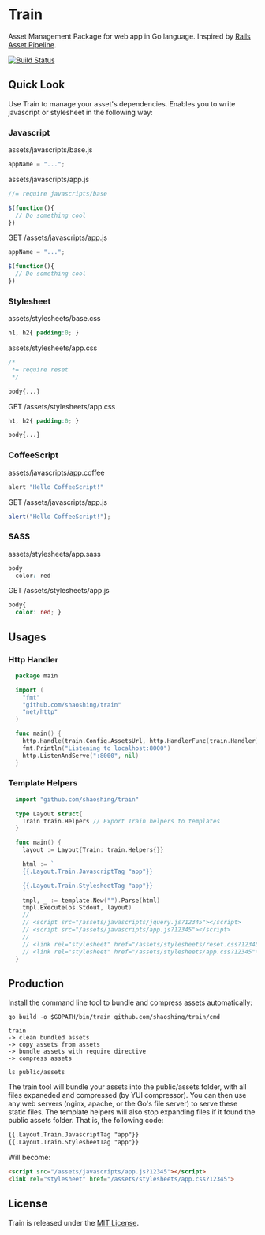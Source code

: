 # Train

Asset Management Package for web app in Go language. Inspired by [Rails Asset Pipeline](http://guides.rubyonrails.org/asset_pipeline.html).

[![Build Status](https://travis-ci.org/shaoshing/train.png?branch=master)](https://travis-ci.org/shaoshing/train)

## Quick Look

Use Train to manage your asset's dependencies. Enables you to write javascript or stylesheet in the following way:

### Javascript

assets/javascripts/base.js
```js
appName = "...";
```

assets/javascripts/app.js
```js
//= require javascripts/base

$(function(){
  // Do something cool
})
```

GET /assets/javascripts/app.js

```js
appName = "...";

$(function(){
  // Do something cool
})
```

### Stylesheet

assets/stylesheets/base.css

```css
h1, h2{ padding:0; }
```

assets/stylesheets/app.css
```css
/*
 *= require reset
 */

body{...}
```

GET /assets/stylesheets/app.css
```css
h1, h2{ padding:0; }

body{...}
```

### CoffeeScript

assets/javascripts/app.coffee

```coffee
alert "Hello CoffeeScript!"
```

GET /assets/javascripts/app.js

```js
alert("Hello CoffeeScript!");
```

### SASS

assets/stylesheets/app.sass

```css
body
  color: red
```

GET /assets/stylesheets/app.js

```css
body{
  color: red; }
```

## Usages

### Http Handler

```go
  package main

  import (
    "fmt"
    "github.com/shaoshing/train"
    "net/http"
  )

  func main() {
    http.Handle(train.Config.AssetsUrl, http.HandlerFunc(train.Handler))
    fmt.Println("Listening to localhost:8000")
    http.ListenAndServe(":8000", nil)
  }
```

### Template Helpers


```go
  import "github.com/shaoshing/train"

  type Layout struct{
    Train train.Helpers // Export Train helpers to templates
  }

  func main() {
    layout := Layout{Train: train.Helpers{}}

    html := `
    {{.Layout.Train.JavascriptTag "app"}}

    {{.Layout.Train.StylesheetTag "app"}}
    `
    tmpl, _ := template.New("").Parse(html)
    tmpl.Execute(os.Stdout, layout)
    //
    // <script src="/assets/javascripts/jquery.js?12345"></script>
    // <script src="/assets/javascripts/app.js?12345"></script>
    //
    // <link rel="stylesheet" href="/assets/stylesheets/reset.css?12345">
    // <link rel="stylesheet" href="/assets/stylesheets/app.css?12345">
  }
```

## Production

Install the command line tool to bundle and compress assets automatically:

```shell
go build -o $GOPATH/bin/train github.com/shaoshing/train/cmd

train
-> clean bundled assets
-> copy assets from assets
-> bundle assets with require directive
-> compress assets

ls public/assets
```

The train tool will bundle your assets into the public/assets folder, with all files expaneded and compressed (by YUI compressor).
You can then use any web servers (nginx, apache, or the Go's file server) to serve these static files.
The template helpers will also stop expanding files if it found the public assets folder. That is, the following code:

```html
{{.Layout.Train.JavascriptTag "app"}}
{{.Layout.Train.StylesheetTag "app"}}
```

Will become:

```html
<script src="/assets/javascripts/app.js?12345"></script>
<link rel="stylesheet" href="/assets/stylesheets/app.css?12345">
```


## License

Train is released under the [MIT License](http://www.opensource.org/licenses/MIT).
